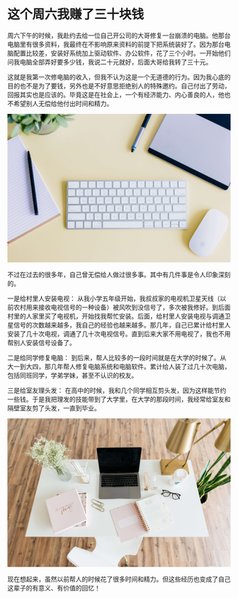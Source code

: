 # 这个周六我赚了三十块钱

周六下午的时候，我赴约去给一位自己开公司的大哥修复一台崩溃的电脑。他那台电脑里有很多资料，我最终在不影响原来资料的前提下把系统装好了。因为那台电脑配置比较差，安装好系统加上驱动软件、办公软件，花了三个小时。一开始他们问我电脑全部弄好要多少钱，我说二十元就好，后面大哥给我转了三十元。

这就是我第一次修电脑的收入，但我不认为这是一个无道德的行为。因为我心底的目的也不是为了要钱，另外也是不好意思拒绝别人的特殊邀约。自己付出了劳动，回报其实也是应该的。毕竟这是在社会上，一个有经济能力、内心善良的人，他也不希望别人无偿给他付出时间和精力。

![211127-01.jpg](../img/211127-01.jpg)

不过在过去的很多年，自己曾无偿给人做过很多事。其中有几件事是令人印象深刻的。

一是给村里人安装电视：
从我小学五年级开始，我叔叔家的电视机卫星天线（以前农村用来接收电视信号的一种设备）被风吹到没信号了，多次被我修好。到后面村里的人家里买了电视机，开始找我帮忙安装。后面，给村里人安装电视与调通卫星信号的次数越来越多，我自己的经验也越来越多。那几年，自己已累计给村里人安装了几十次电视，调通了几十次电视信号。直到后来大家不用电视了，我也不用帮别人安装信号设备了。

二是给同学修复电脑：
到后来，帮人比较多的一段时间就是在大学的时候了。从大一到大四，那几年帮人修复电脑系统和电脑软件。累计给人装了过几十次电脑，包括同班同学，学弟学妹，甚至不认识的校友。

三是给室友理头发：
在高中的时候，我和几个同学相互剪头发，因为这样能节约一些钱。于是我把理发的技能带到了大学里，在大学的那段时间，我经常给室友和隔壁室友剪了头发，一直到毕业。

![211127-02.jpg](../img/211127-02.jpg)

现在想起来，虽然以前帮人的时候花了很多时间和精力。但这些经历也变成了自己这辈子的有意义、有价值的回忆！